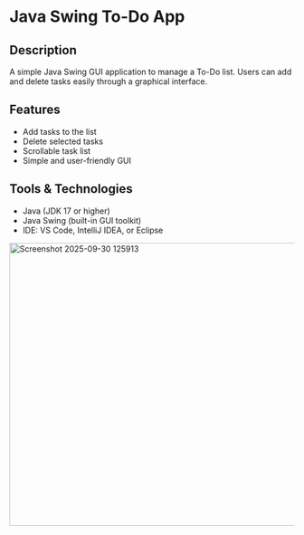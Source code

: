 # Java Swing To-Do App

## Description
A simple Java Swing GUI application to manage a To-Do list. Users can add and delete tasks easily through a graphical interface.

## Features
- Add tasks to the list
- Delete selected tasks
- Scrollable task list
- Simple and user-friendly GUI

## Tools & Technologies
- Java (JDK 17 or higher)
- Java Swing (built-in GUI toolkit)
- IDE: VS Code, IntelliJ IDEA, or Eclipse
<img width="905" height="500" alt="Screenshot 2025-09-30 125913" src="https://github.com/user-attachments/assets/ccca4c0b-4553-45a3-89fd-5907a92f1d2c" />
